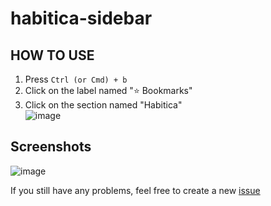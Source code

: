 # habitica-sidebar
## HOW TO USE
1. Press `Ctrl (or Cmd) + b`
2. Click on the label named ":star: Bookmarks"
3. Click on the section named "Habitica"<br>
![image](https://user-images.githubusercontent.com/101851090/181411426-da37dafa-e30d-4a17-935f-01a2459c18f3.png)


## Screenshots
![image](https://user-images.githubusercontent.com/101851090/181411483-e239cb7f-713d-4ac6-9535-4e60144ec191.png)

If you still have any problems, feel free to create a new [issue](https://github.com/2gn/habitica-sidebar/issues)
